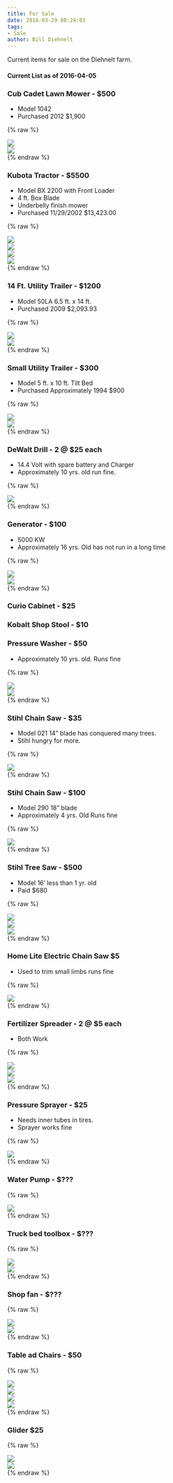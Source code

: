 ```yaml
---
title: For Sale
date: 2016-03-29 08:24:03
tags:
- Sale
author: Bill Diehnelt
---
```


Current items for sale on the Diehnelt farm.

#### Current List as of 2016-04-05

### Cub Cadet Lawn Mower - $500

* Model 1042
* Purchased 2012 $1,900

{% raw %}
<div class="row article-gallery">
  <div class="col-xs-4 col-md-4">
    <a class="image-link" href="/assets/images/p2437.jpg" rel="gallery_cub">
      <img class="thumbnail" src="/assets/images/p2437.jpg" itemprop="image">
    </a>
  </div>
  <div class="col-xs-4 col-md-4">
    <a class="image-link" href="/assets/images/p2439.jpg" rel="gallery_cub">
      <img class="thumbnail" src="/assets/images/p2439.jpg" itemprop="image">
    </a>
  </div>
</div>
{% endraw %}

### Kubota Tractor - $5500

* Model BX 2200 with Front Loader
* 4 ft. Box Blade
* Underbelly finish mower
* Purchased 11/29/2002 $13,423.00

{% raw %}
<div class="row article-gallery">
  <div class="col-xs-4 col-md-4">
    <a class="image-link" href="/assets/images/p2431.jpg" rel="gallery_kubota">
      <img class="thumbnail" src="/assets/images/p2431.jpg" itemprop="image">
    </a>
  </div>
  <div class="col-xs-4 col-md-4">
    <a class="image-link" href="/assets/images/p2432.jpg" rel="gallery_kubota">
      <img class="thumbnail" src="/assets/images/p2432.jpg" itemprop="image">
    </a>
  </div>
  <div class="col-xs-4 col-md-4">
  <a class="image-link" href="/assets/images/p2433.jpg" rel="gallery_kubota">
    <img class="thumbnail" src="/assets/images/p2433.jpg" itemprop="image">
  </a>
  </div>
  <div class="col-xs-4 col-md-4">
  <a class="image-link" href="/assets/images/p2435.jpg" rel="gallery_kubota">
    <img class="thumbnail" src="/assets/images/p2435.jpg" itemprop="image">
  </a>
  </div>
</div>
{% endraw %}


### 14 Ft. Utility Trailer - $1200

* Model 50LA 6.5 ft. x 14 ft.
* Purchased 2009 $2,093.93

{% raw %}
<div class="row article-gallery">
  <div class="col-xs-4 col-md-4">
    <a class="image-link" href="/assets/images/p2474.jpg" rel="gallery_cub">
      <img class="thumbnail" src="/assets/images/p2474.jpg" itemprop="image">
    </a>
  </div>
  <div class="col-xs-4 col-md-4">
    <a class="image-link" href="/assets/images/p2475.jpg" rel="gallery_cub">
      <img class="thumbnail" src="/assets/images/p2475.jpg" itemprop="image">
    </a>
  </div>
</div>
{% endraw %}

### Small Utility Trailer - $300

* Model 5 ft. x 10 ft. Tilt Bed
* Purchased Approximately 1994 $900

{% raw %}
<div class="row article-gallery">
  <div class="col-xs-4 col-md-4">
    <a class="image-link" href="/assets/images/p2476.jpg" rel="gallery_cub">
      <img class="thumbnail" src="/assets/images/p2476.jpg" itemprop="image">
    </a>
  </div>
  <div class="col-xs-4 col-md-4">
    <a class="image-link" href="/assets/images/p2477.jpg" rel="gallery_cub">
      <img class="thumbnail" src="/assets/images/p2477.jpg" itemprop="image">
    </a>
  </div>
</div>
{% endraw %}

### DeWalt Drill - 2 @ $25 each

* 14.4 Volt with spare battery and Charger
* Approximately 10 yrs. old run fine.

{% raw %}
<div class="row article-gallery">
  <div class="col-xs-4 col-md-4">
    <a class="image-link" href="/assets/images/p2451.jpg" rel="gallery_cub">
      <img class="thumbnail" src="/assets/images/p2451.jpg" itemprop="image">
    </a>
  </div>
</div>
{% endraw %}

### Generator - $100

* 5000 KW
* Approximately 16 yrs. Old has not run in a long time

{% raw %}
<div class="row article-gallery">
  <div class="col-xs-4 col-md-4">
    <a class="image-link" href="/assets/images/p2448.jpg" rel="gallery_cub">
      <img class="thumbnail" src="/assets/images/p2448.jpg" itemprop="image">
    </a>
  </div>
  <div class="col-xs-4 col-md-4">
    <a class="image-link" href="/assets/images/p2449.jpg" rel="gallery_cub">
      <img class="thumbnail" src="/assets/images/p2449.jpg" itemprop="image">
    </a>
  </div>
</div>
{% endraw %}

### Curio Cabinet - $25

### Kobalt Shop Stool - $10

### Pressure Washer - $50

* Approximately 10 yrs. old. Runs fine

{% raw %}
<div class="row article-gallery">
  <div class="col-xs-4 col-md-4">
    <a class="image-link" href="/assets/images/p2446.jpg" rel="gallery_cub">
      <img class="thumbnail" src="/assets/images/p2446.jpg" itemprop="image">
    </a>
  </div>
  <div class="col-xs-4 col-md-4">
    <a class="image-link" href="/assets/images/p2447.jpg" rel="gallery_cub">
      <img class="thumbnail" src="/assets/images/p2447.jpg" itemprop="image">
    </a>
  </div>
</div>
{% endraw %}

### Stihl Chain Saw - $35

* Model 021  14” blade  has conquered many trees.
* Stihl hungry for more.

{% raw %}
<div class="row article-gallery">
  <div class="col-xs-4 col-md-4">
    <a class="image-link" href="/assets/images/p2454.jpg" rel="gallery_cub">
      <img class="thumbnail" src="/assets/images/p2454.jpg" itemprop="image">
    </a>
  </div>
</div>
{% endraw %}

### Stihl Chain Saw - $100

* Model 290   18” blade
* Approximately   4 yrs. Old   Runs fine

{% raw %}
<div class="row article-gallery">
  <div class="col-xs-4 col-md-4">
    <a class="image-link" href="/assets/images/p2455.jpg" rel="gallery_cub">
      <img class="thumbnail" src="/assets/images/p2455.jpg" itemprop="image">
    </a>
  </div>
</div>
{% endraw %}

### Stihl Tree Saw - $500

* Model 16’  less than 1 yr. old
* Paid $680

{% raw %}
<div class="row article-gallery">
  <div class="col-xs-4 col-md-4">
    <a class="image-link" href="/assets/images/p2459.jpg" rel="gallery_cub">
      <img class="thumbnail" src="/assets/images/p2459.jpg" itemprop="image">
    </a>
  </div>
  <div class="col-xs-4 col-md-4">
    <a class="image-link" href="/assets/images/p2460.jpg" rel="gallery_cub">
      <img class="thumbnail" src="/assets/images/p2460.jpg" itemprop="image">
    </a>
  </div>
  <div class="col-xs-4 col-md-4">
    <a class="image-link" href="/assets/images/p2462.jpg" rel="gallery_cub">
      <img class="thumbnail" src="/assets/images/p2462.jpg" itemprop="image">
    </a>
  </div>
</div>
{% endraw %}

### Home Lite Electric Chain Saw $5

* Used to trim small limbs  runs fine

{% raw %}
<div class="row article-gallery">
  <div class="col-xs-4 col-md-4">
    <a class="image-link" href="/assets/images/p2456.jpg" rel="gallery_cub">
      <img class="thumbnail" src="/assets/images/p2456.jpg" itemprop="image">
    </a>
  </div>
</div>
{% endraw %}

### Fertilizer Spreader - 2 @ $5 each

* Both Work

{% raw %}
<div class="row article-gallery">
  <div class="col-xs-4 col-md-4">
    <a class="image-link" href="/assets/images/p2463.jpg" rel="gallery_cub">
      <img class="thumbnail" src="/assets/images/p2463.jpg" itemprop="image">
    </a>
  </div>
  <div class="col-xs-4 col-md-4">
    <a class="image-link" href="/assets/images/p2464.jpg" rel="gallery_cub">
      <img class="thumbnail" src="/assets/images/p2464.jpg" itemprop="image">
    </a>
  </div>
  <div class="col-xs-4 col-md-4">
    <a class="image-link" href="/assets/images/p2467.jpg" rel="gallery_cub">
      <img class="thumbnail" src="/assets/images/p2467.jpg" itemprop="image">
    </a>
  </div>
</div>
{% endraw %}

### Pressure Sprayer - $25

* Needs inner tubes in tires.  
* Sprayer works fine

{% raw %}
<div class="row article-gallery">
  <div class="col-xs-4 col-md-4">
    <a class="image-link" href="/assets/images/p2468.jpg" rel="gallery_cub">
      <img class="thumbnail" src="/assets/images/p2468.jpg" itemprop="image">
    </a>
  </div>
</div>
{% endraw %}

### Water Pump - $???

{% raw %}
<div class="row article-gallery">
  <div class="col-xs-4 col-md-4">
    <a class="image-link" href="/assets/images/p2465.jpg" rel="gallery_cub">
      <img class="thumbnail" src="/assets/images/p2465.jpg" itemprop="image">
    </a>
  </div>
</div>
{% endraw %}

### Truck bed toolbox - $???

{% raw %}
<div class="row article-gallery">
  <div class="col-xs-4 col-md-4">
    <a class="image-link" href="/assets/images/p2470.jpg" rel="gallery_cub">
      <img class="thumbnail" src="/assets/images/p2470.jpg" itemprop="image">
    </a>
  </div>
  <div class="col-xs-4 col-md-4">
    <a class="image-link" href="/assets/images/p2471.jpg" rel="gallery_cub">
      <img class="thumbnail" src="/assets/images/p2471.jpg" itemprop="image">
    </a>
  </div>
</div>
{% endraw %}

### Shop fan - $???

{% raw %}
<div class="row article-gallery">
  <div class="col-xs-4 col-md-4">
    <a class="image-link" href="/assets/images/p2472.jpg" rel="gallery_cub">
      <img class="thumbnail" src="/assets/images/p2472.jpg" itemprop="image">
    </a>
  </div>
  <div class="col-xs-4 col-md-4">
    <a class="image-link" href="/assets/images/p2473.jpg" rel="gallery_cub">
      <img class="thumbnail" src="/assets/images/p2473.jpg" itemprop="image">
    </a>
  </div>
</div>
{% endraw %}

### Table ad Chairs - $50

{% raw %}
<div class="row article-gallery">
  <div class="col-xs-4 col-md-4">
    <a class="image-link" href="/assets/images/p2478.jpg" rel="gallery_cub">
      <img class="thumbnail" src="/assets/images/p2478.jpg" itemprop="image">
    </a>
  </div>
  <div class="col-xs-4 col-md-4">
    <a class="image-link" href="/assets/images/p2479.jpg" rel="gallery_cub">
      <img class="thumbnail" src="/assets/images/p2479.jpg" itemprop="image">
    </a>
  </div>
  <div class="col-xs-4 col-md-4">
    <a class="image-link" href="/assets/images/p2480.jpg" rel="gallery_cub">
      <img class="thumbnail" src="/assets/images/p2480.jpg" itemprop="image">
    </a>
  </div>
  <div class="col-xs-4 col-md-4">
    <a class="image-link" href="/assets/images/p2480.jpg" rel="gallery_cub">
      <img class="thumbnail" src="/assets/images/p2480.jpg" itemprop="image">
    </a>
  </div>
</div>
{% endraw %}

### Glider $25

{% raw %}
<div class="row article-gallery">
  <div class="col-xs-4 col-md-4">
    <a class="image-link" href="/assets/images/p2482.jpg" rel="gallery_cub">
      <img class="thumbnail" src="/assets/images/p2482.jpg" itemprop="image">
    </a>
  </div>
  <div class="col-xs-4 col-md-4">
    <a class="image-link" href="/assets/images/p2483.jpg" rel="gallery_cub">
      <img class="thumbnail" src="/assets/images/p2483.jpg" itemprop="image">
    </a>
  </div>
</div>
{% endraw %}
